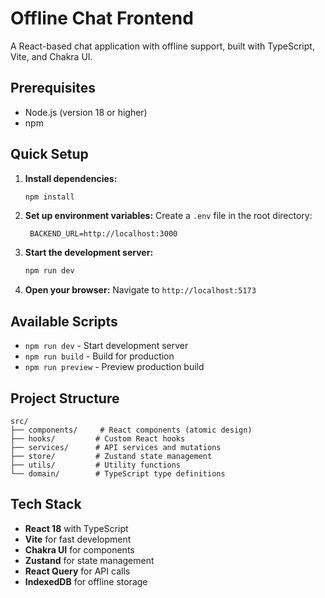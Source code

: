 # Offline Chat Frontend

A React-based chat application with offline support, built with TypeScript, Vite, and Chakra UI.

## Prerequisites

- Node.js (version 18 or higher)
- npm

## Quick Setup

1. **Install dependencies:**
   ```bash
   npm install
   ```
2. **Set up environment variables:**
   Create a `.env` file in the root directory:
   ```env
    BACKEND_URL=http://localhost:3000
   ```

3. **Start the development server:**
   ```bash
   npm run dev
   ```

3. **Open your browser:**
   Navigate to `http://localhost:5173`

## Available Scripts

- `npm run dev` - Start development server
- `npm run build` - Build for production
- `npm run preview` - Preview production build

## Project Structure

```
src/
├── components/     # React components (atomic design)
├── hooks/         # Custom React hooks
├── services/      # API services and mutations
├── store/         # Zustand state management
├── utils/         # Utility functions
└── domain/        # TypeScript type definitions
```

## Tech Stack

- **React 18** with TypeScript
- **Vite** for fast development
- **Chakra UI** for components
- **Zustand** for state management
- **React Query** for API calls
- **IndexedDB** for offline storage

